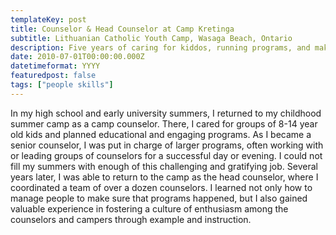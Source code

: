 ```yaml
---
templateKey: post
title: Counselor & Head Counselor at Camp Kretinga
subtitle: Lithuanian Catholic Youth Camp, Wasaga Beach, Ontario
description: Five years of caring for kiddos, running programs, and making memories
date: 2010-07-01T00:00:00.000Z
datetimeformat: YYYY
featuredpost: false
tags: ["people skills"]
---
```


In my high school and early university summers, I returned to my childhood summer camp as a camp counselor. There, I cared for groups of 8-14 year old kids and planned educational and engaging programs. As I became a senior counselor, I was put in charge of larger programs, often working with or leading groups of counselors for a successful day or evening. I could not fill my summers with enough of this challenging and gratifying job. Several years later, I was able to return to the camp as the head counselor, where I coordinated a team of over a dozen counselors. I learned not only how to manage people to make sure that programs happened, but I also gained valuable experience in fostering a culture of enthusiasm among the counselors and campers through example and instruction.
